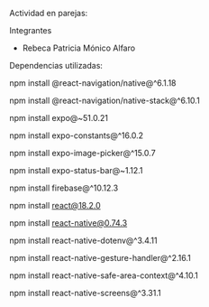 ﻿Actividad en parejas:

Integrantes

- Rebeca Patricia Mónico Alfaro


Dependencias utilizadas:


npm install @react-navigation/native@^6.1.18

npm install @react-navigation/native-stack@^6.10.1

npm install expo@~51.0.21

npm install expo-constants@^16.0.2

npm install expo-image-picker@^15.0.7

npm install expo-status-bar@~1.12.1

npm install firebase@^10.12.3

npm install react@18.2.0

npm install react-native@0.74.3

npm install react-native-dotenv@^3.4.11

npm install react-native-gesture-handler@^2.16.1

npm install react-native-safe-area-context@^4.10.1

npm install react-native-screens@^3.31.1
